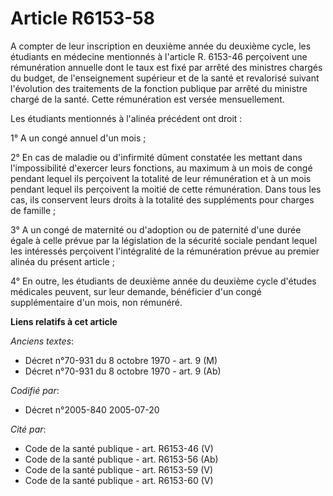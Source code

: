 # Article R6153-58

A compter de leur inscription en deuxième année du deuxième cycle, les étudiants en médecine mentionnés à l'article R.
6153-46 perçoivent une rémunération annuelle dont le taux est fixé par arrêté des ministres chargés du budget, de
l'enseignement supérieur et de la santé et revalorisé suivant l'évolution des traitements de la fonction publique par arrêté
du ministre chargé de la santé. Cette rémunération est versée mensuellement. 

Les étudiants mentionnés à l'alinéa précédent ont droit : 

1° A un congé annuel d'un mois ; 

2° En cas de maladie ou d'infirmité dûment constatée les mettant dans l'impossibilité d'exercer leurs fonctions, au maximum à
un mois de congé pendant lequel ils perçoivent la totalité de leur rémunération et à un mois pendant lequel ils perçoivent la
moitié de cette rémunération. Dans tous les cas, ils conservent leurs droits à la totalité des suppléments pour charges de
famille ; 

3° A un congé de maternité ou d'adoption ou de paternité d'une durée égale à celle prévue par la législation de la sécurité
sociale pendant lequel les intéressés perçoivent l'intégralité de la rémunération prévue au premier alinéa du présent
article ; 

4° En outre, les étudiants de deuxième année du deuxième cycle d'études médicales peuvent, sur leur demande, bénéficier d'un
congé supplémentaire d'un mois, non rémunéré.

**Liens relatifs à cet article**

_Anciens textes_:

  - Décret n°70-931 du 8 octobre 1970 - art. 9 (M)
  - Décret n°70-931 du 8 octobre 1970 - art. 9 (Ab)

_Codifié par_:

  - Décret n°2005-840 2005-07-20

_Cité par_:

  - Code de la santé publique - art. R6153-46 (V)
  - Code de la santé publique - art. R6153-56 (Ab)
  - Code de la santé publique - art. R6153-59 (V)
  - Code de la santé publique - art. R6153-60 (V)
